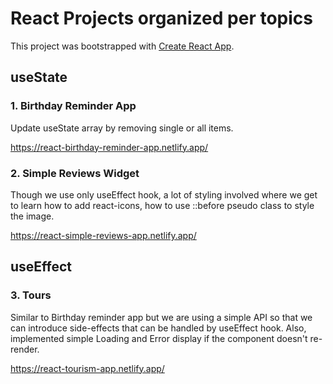 # React Projects organized per topics

This project was bootstrapped with [Create React App](https://github.com/facebook/create-react-app).

## useState

### 1. Birthday Reminder App

Update useState array by removing single or all items.

https://react-birthday-reminder-app.netlify.app/

### 2. Simple Reviews Widget

Though we use only useEffect hook, a lot of styling involved where we get to learn how to add react-icons, how to use ::before pseudo class to style the image.

https://react-simple-reviews-app.netlify.app/

## useEffect

### 3. Tours

Similar to Birthday reminder app but we are using a simple API so that we can introduce side-effects that can be handled by useEffect hook.
Also, implemented simple Loading and Error display if the component doesn't re-render.

https://react-tourism-app.netlify.app/

